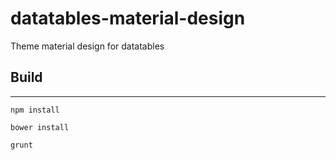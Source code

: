 # datatables-material-design
Theme material design for datatables

## Build
----------------------------

```
npm install
```

```
bower install
```

```
grunt
```
